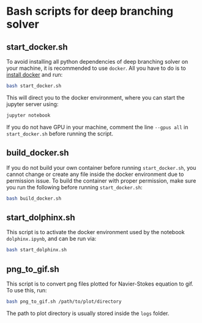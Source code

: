 # Bash scripts for deep branching solver

## start_docker.sh
To avoid installing all python dependencies
of deep branching solver on your machine,
it is recommended to use `docker`.
All you have to do is to
[install docker](https://docs.docker.com/engine/installation/)
and run:
```bash
bash start_docker.sh
```
This will direct you to the docker environment,
where you can start the jupyter server using:
```bash
jupyter notebook
```
If you do not have GPU in your machine,
comment the line `--gpus all`
in `start_docker.sh` before running the script.

## build_docker.sh
If you do not build your own container
before running `start_docker.sh`,
you cannot change or create any file
inside the docker environment due to permission issue.
To build the container with proper permission,
make sure you run the following before running `start_docker.sh`:
```bash
bash build_docker.sh
```

## start_dolphinx.sh
This script is to activate the docker environment
used by the notebook `dolphinx.ipynb`,
and can be run via:
```bash
bash start_dolphinx.sh
```

## png_to_gif.sh
This script is to convert png files plotted
for Navier-Stokes equation to gif.
To use this, run:
```bash
bash png_to_gif.sh /path/to/plot/directory
```
The path to plot directory is usually stored inside the `logs` folder.
